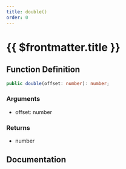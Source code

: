 ```yaml
---
title: double()
order: 0
---
```


# {{ $frontmatter.title }}

## Function Definition

```ts
public double(offset: number): number;
```

### Arguments

* offset: number

### Returns

* number

## Documentation

<!--@include: ./parts/double.md-->
